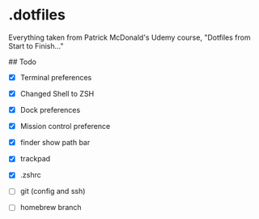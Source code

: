 # .dotfiles

Everything taken from Patrick McDonald's Udemy course, "Dotfiles from Start to Finish..."

## Todo

- [x] Terminal preferences
- [x] Changed Shell to ZSH
- [x] Dock preferences
- [x] Mission control preference
- [x] finder show path bar
- [x] trackpad
- [x] .zshrc
- [ ] git (config and ssh)
- [ ] homebrew branch
 